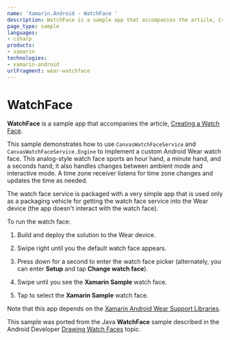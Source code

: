 ```yaml
---
name: 'Xamarin.Android - WatchFace '
description: WatchFace is a sample app that accompanies the article, Creating a Watch Face. This sample demonstrates how to use CanvasWatchFaceService and...
page_type: sample
languages:
- csharp
products:
- xamarin
technologies:
- xamarin-android
urlFragment: wear-watchface
---
```

# WatchFace 

**WatchFace** is a sample app that accompanies the article,
[Creating a Watch Face](https://developer.xamarin.com/guides/android/wear/creating-a-watchface/).

This sample demonstrates how to use `CanvasWatchFaceService` and 
`CanvasWatchFaceService.Engine` to implement a custom Android Wear 
watch face. This analog-style watch face sports an hour hand, a minute 
hand, and a seconds hand; it also handles changes between ambient mode 
and interactive mode. A time zone receiver listens for time zone 
changes and updates the time as needed. 

The watch face service is packaged with a very simple app that is used 
only as a packaging vehicle for getting the watch face service into the 
Wear device (the app doesn't interact with the watch face). 

To run the watch face: 

1.  Build and deploy the solution to the Wear device.

2.  Swipe right until you the default watch face appears.

3.  Press down for a second to enter the watch face picker
    (alternately, you can enter **Setup** and tap **Change watch face**).

4.  Swipe until you see the **Xamarin Sample** watch face.

5.  Tap to select the **Xamarin Sample** watch face.

Note that this app depends on the
[Xamarin Android Wear Support Libraries](https://www.nuget.org/packages/Xamarin.Android.Wear).

This sample was ported from the Java **WatchFace** sample described in the Android Developer 
[Drawing Watch Faces](https://developer.android.com/training/wearables/watch-faces/drawing.html)
topic.
